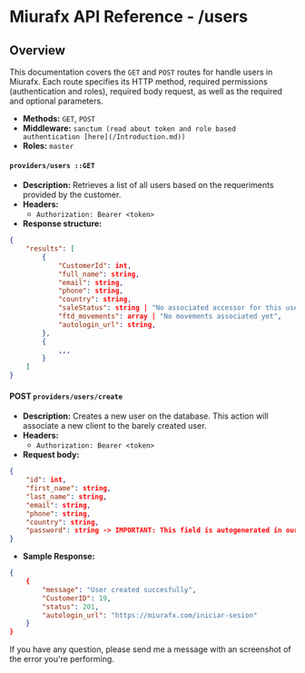 # Miurafx API Reference - /users

## Overview

This documentation covers the `GET` and `POST` routes for handle users in Miurafx. Each route specifies its HTTP method, required permissions (authentication and roles), required body request, as well as the required and optional parameters.

-   **Methods:** `GET`, `POST`
-   **Middleware:** `sanctum (read about token and role based authentication [here](/Introduction.md))`
-   **Roles:** `master`

#### `providers/users ::GET`

-   **Description:** Retrieves a list of all users based on the requeriments provided by the customer.
-   **Headers:**
    -   `Authorization: Bearer <token>`
-   **Response structure:**

```json
{
    "results": [
        {
            "CustomerId": int,
            "full_name": string,
            "email": string,
            "phone": string,
            "country": string,
            "saleStatus": string | "No associated accessor for this user",
            "ftd_movements": array | "No movements associated yet",
            "autologin_url": string,
        },
        {
            ,,,
        }
    ]
}
```

#### POST `providers/users/create`

-   **Description:** Creates a new user on the database. This action will associate a new client to the barely created user.
-   **Headers:**
    -   `Authorization: Bearer <token>`
-   **Request body:**

```json
{
    "id": int,
    "first_name": string,
    "last_name": string,
    "email": string,
    "phone": string,
    "country": string,
    "password": string -> IMPORTANT: This field is autogenerated in our database and 'password' request fields are not allowed in our API
}
```

-   **Sample Response:**

```json
{
    {
        "message": "User created succesfully",
        "CustomerID": 19,
        "status": 201,
        "autologin_url": "https://miurafx.com/iniciar-sesion"
    }
}
```

If you have any question, please send me a message with an screenshot of the error you're performing.
